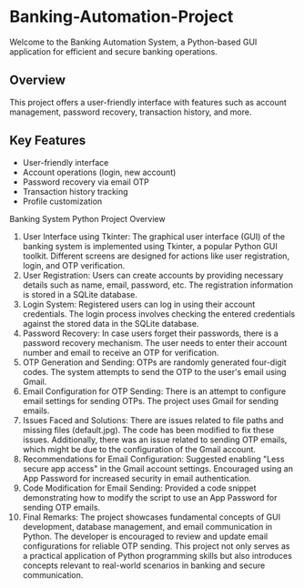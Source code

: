 # Banking-Automation-Project
Welcome to the Banking Automation System, a Python-based GUI application for efficient and secure banking operations.

## Overview

This project offers a user-friendly interface with features such as account management, password recovery, transaction history, and more.

## Key Features

- User-friendly interface
- Account operations (login, new account)
- Password recovery via email OTP
- Transaction history tracking
- Profile customization

Banking System Python Project Overview
1. User Interface using Tkinter:
The graphical user interface (GUI) of the banking system is implemented using Tkinter, a popular Python GUI toolkit.
Different screens are designed for actions like user registration, login, and OTP verification.
2. User Registration:
Users can create accounts by providing necessary details such as name, email, password, etc.
The registration information is stored in a SQLite database.
3. Login System:
Registered users can log in using their account credentials.
The login process involves checking the entered credentials against the stored data in the SQLite database.
4. Password Recovery:
In case users forget their passwords, there is a password recovery mechanism.
The user needs to enter their account number and email to receive an OTP for verification.
5. OTP Generation and Sending:
OTPs are randomly generated four-digit codes.
The system attempts to send the OTP to the user's email using Gmail.
6. Email Configuration for OTP Sending:
There is an attempt to configure email settings for sending OTPs.
The project uses Gmail for sending emails.
7. Issues Faced and Solutions:
There are issues related to file paths and missing files (default.jpg).
The code has been modified to fix these issues.
Additionally, there was an issue related to sending OTP emails, which might be due to the configuration of the Gmail account.
8. Recommendations for Email Configuration:
Suggested enabling "Less secure app access" in the Gmail account settings.
Encouraged using an App Password for increased security in email authentication.
9. Code Modification for Email Sending:
Provided a code snippet demonstrating how to modify the script to use an App Password for sending OTP emails.
10. Final Remarks:
The project showcases fundamental concepts of GUI development, database management, and email communication in Python.
The developer is encouraged to review and update email configurations for reliable OTP sending.
This project not only serves as a practical application of Python programming skills but also introduces concepts relevant to real-world scenarios in banking and secure communication.




 
 
